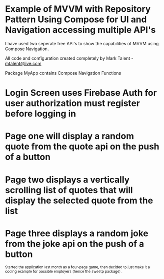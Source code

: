 # Example of MVVM with Repository Pattern Using Compose for UI and Navigation accessing multiple API's

I have used two seperate free API's to show the capabilities of MVVM using Compose Navigation.

All code and configuration created completely by Mark Talent - mtalent@live.com

Package MyApp contains Compose Navigation Functions


# Login Screen uses Firebase Auth for user authorization must register before logging in

# Page one will display a random quote from the quote api on the push of a button

# Page two displays a vertically scrolling list of quotes that will display the selected quote from the list

# Page three displays a random joke from the joke api on the push of a button

<sub>Started the application last month as a four-page game, then decided to just make it a coding example for possible employers (hence the sweetp package).</sub>

